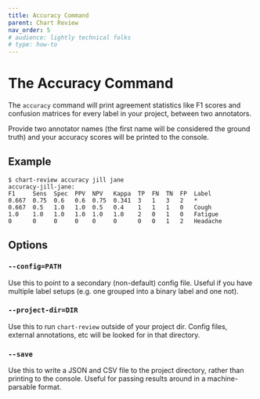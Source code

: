 ```yaml
---
title: Accuracy Command
parent: Chart Review
nav_order: 5
# audience: lightly technical folks
# type: how-to
---
```


# The Accuracy Command

The `accuracy` command will print agreement statistics like F1 scores and confusion matrices
for every label in your project, between two annotators.

Provide two annotator names (the first name will be considered the ground truth) and
your accuracy scores will be printed to the console.

## Example

```shell
$ chart-review accuracy jill jane
accuracy-jill-jane:
F1     Sens  Spec  PPV  NPV   Kappa  TP  FN  TN  FP  Label   
0.667  0.75  0.6   0.6  0.75  0.341  3   1   3   2   *       
0.667  0.5   1.0   1.0  0.5   0.4    1   1   1   0   Cough   
1.0    1.0   1.0   1.0  1.0   1.0    2   0   1   0   Fatigue 
0      0     0     0    0     0      0   0   1   2   Headache
```

## Options

### `--config=PATH`

Use this to point to a secondary (non-default) config file.
Useful if you have multiple label setups (e.g. one grouped into a binary label and one not).

### `--project-dir=DIR`

Use this to run `chart-review` outside of your project dir.
Config files, external annotations, etc will be looked for in that directory. 

### `--save`

Use this to write a JSON and CSV file to the project directory,
rather than printing to the console.
Useful for passing results around in a machine-parsable format.
